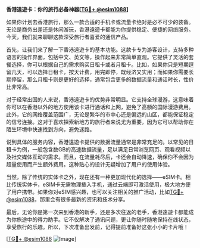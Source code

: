 **香港遠遊卡：你的旅行必备神器[[TG💪+ @esim1088](https://t.me/s/esim1088)]**

如果你计划去香港旅行，那么一款合适的手机卡或流量卡绝对是必不可少的装备。无论是商务出差还是休闲游玩，香港遠遊卡都能为你提供稳定、便捷的网络服务。今天，我们就来聊聊这款深受旅行者喜爱的通信产品。

首先，让我们来了解一下香港遠遊卡的基本功能。这款卡专为游客设计，支持多种语言的操作界面，包括中文、英文等，操作起来非常简单直观。它提供了灵活的套餐选择，你可以根据自己的需求购买日租卡或者月租卡。比如，如果你只是短期逗留几天，可以选择日租卡，按天计费，用完即停，既经济又实用；而如果你需要长期停留，那么月租卡则是更好的选择，通常包含更多的数据流量和通话时长，性价比非常高。

对于经常出国的人来说，香港遠遊卡的优势非常明显。它支持全球漫游，这意味着你可以在香港以外的地方使用该卡进行通话和上网，避免了高额的国际漫游费用。此外，它的网络覆盖范围广，无论是繁华的市中心还是偏远的山区，都能保证稳定的信号连接。这对于喜欢探索新地方的旅行者来说尤为重要，因为它可以帮助你在陌生环境中快速找到方向，避免迷路。

说到具体的服务内容，香港遠遊卡提供的数据流量通常是非常充足的。以常见的日租卡为例，一般包含数GB的高速数据流量，足以满足日常浏览网页、观看视频以及社交媒体互动的需求。而且，在流量耗尽后，卡还会自动降速，确保你不会因为超量使用而产生额外费用。这种贴心的设计无疑增加了用户的使用体验。

当然，除了传统的实体卡之外，现在还有一种更加现代化的选择——eSIM卡。相比传统实体卡，eSIM卡无需物理插入手机，通过云端即可激活使用，极大地方便了用户携带。如果你对eSIM感兴趣，也可以关注相关的推广活动，比如[TG💪+ @esim1088](https://t.me/s/esim1088)，那里会有很多最新的资讯和技术分享。

最后，无论你是第一次来到香港的新手，还是多次往返的老手，香港遠遊卡都能成为你旅途中的得力助手。它不仅解决了通讯问题，更让你随时随地保持在线状态，享受旅行的乐趣。所以，下次准备出发前，记得提前准备好这张小小的卡片哦！

[[TG💪+ @esim1088](https://t.me/s/esim1088) ![Image](https://i.postimg.cc/4NQfJmqS/Snipaste-2025-05-13-00-14-12.png)]